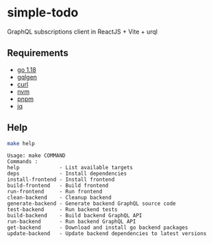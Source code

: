 # simple-todo
GraphQL subscriptions client in ReactJS + Vite + urql

## Requirements

- [go 1.18](https://go.dev/doc/install)
- [gqlgen](https://github.com/99designs/gqlgen)
- [curl](https://help.ubidots.com/en/articles/2165289-learn-how-to-install-run-curl-on-windows-macosx-linux)
- [nvm](https://github.com/nvm-sh/nvm#install--update-script)
- [pnpm](https://pnpm.io/installation)
- [jq](https://github.com/stedolan/jq/wiki/Installation)

## Help

```bash
make help
```
```text
Usage: make COMMAND
Commands :
help             - List available targets
deps             - Install dependencies
install-frontend - Install frontend
build-frontend   - Build frontend
run-frontend     - Run frontend
clean-backend    - Cleanup backend
generate-backend - Generate backend GraphQL source code
test-backend     - Run backend tests
build-backend    - Build backend GraphQL API
run-backend      - Run backend GraphQL API
get-backend      - Download and install go backend packages
update-backend   - Update backend dependencies to latest versions

```
